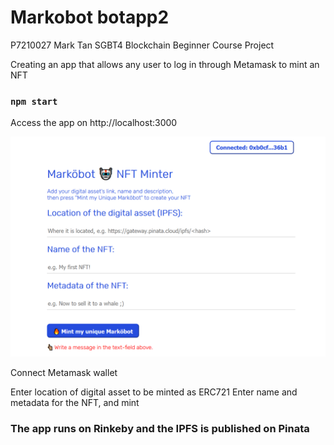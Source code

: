 # Markobot botapp2

P7210027 Mark Tan SGBT4 Blockchain Beginner Course Project

Creating an app that allows any user to log in through Metamask to mint an NFT

### `npm start` 

Access the app on http://localhost:3000

![github-small](src/app.png)

Connect Metamask wallet

Enter location of digital asset to be minted as ERC721
Enter name and metadata for the NFT, and mint

### The app runs on Rinkeby and the IPFS is published on Pinata 